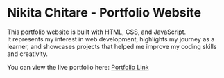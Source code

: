 # Nikita Chitare - Portfolio Website 

This portfolio website is built with HTML, CSS, and JavaScript.  
It represents my interest in web development, highlights my journey as a learner, and showcases projects that helped me improve my coding skills and creativity.  

You can view the live portfolio here: [Portfolio Link](https://nikita-chitare-portfolio.netlify.app/)
